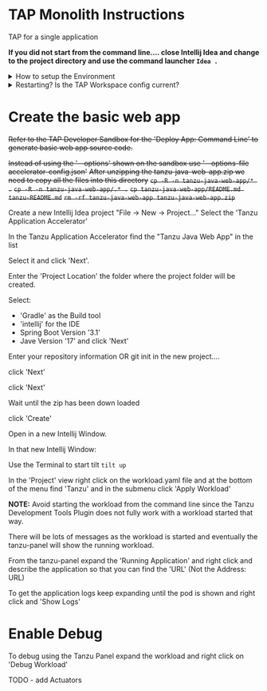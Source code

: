 # TAP Monolith Instructions

TAP for a single application

**If you did not start from the command line.... close Intellij Idea and
change to the project directory and use the command launcher `Idea .`**

<details close>
<summary>How to setup the Environment</summary>

## Setup

### Install the following:

- kubectl

    - try `kubectl version`
    - if command is not found then install from https://kubernetes.io/docs/tasks/tools/#kubectl
    - try `kubectl version` and if not the correct version then might need to also
      ```
      brew list kubectl  # copy the first line from the output
      ln -s -F /opt/homebrew/Cellar/kubernetes-cli/1.29.0/bin/kubectl `which kubectl`
      ```
- tanzu-cli

  - try `tanzu version`
  - if command is not found then
    
    - install the cli and plugins from https://docs.vmware.com/en/VMware-Tanzu-Application-Platform/1.7/tap/install-tanzu-cli.html#install-or-update-the-tanzu-cli-and-plugins-3
    - For tanzu cli plugins:
 
      `tanzu plugin group search --show-details`

      Look for 'Plugins for TAP' and get the latest version

      For example the version number is `v1.7.2` then the command is:

      `tanzu plugin install --group vmware-tap/default:v1.7.2`

      That will get all the tanzu plugins that are needed.
  - try `tanzu version`
  
- Tilt
  - try `tilt version`
  - if command is not found then

    - install tilt from https://docs.tilt.dev/install.html
  - try `tilt version`

- TAP workspace (good only for 8 hours)
    
  - get a TAP workspace using https://tanzu.academy/guides/developer-sandbox
  - follow the directions for **Kubernetes Configuration** and copy the files into the '~/.kube' directory
  - follow the directions for **Cleanup** and copy the file into the '~/.kube' directory
  - `chmod +x ~/.kube/*.sh`
  - `~/.kube/set-context.sh`

  - Install the tanzu cli plugins from https://docs.vmware.com/en/VMware-Tanzu-Application-Platform/1.5/tap/cli-plugins-apps-tutorials.html

  - follow the directions for **IDE Configuration** and copy the file into the 'kube' directory
  - Intellij plugins `Settings -> Plugins`
    - search for 'tanzu' and install 'Tanzu Developer Tools'
    - Follow the steps listed at https://docs.vmware.com/en/VMware-Tanzu-Application-Platform/1.7/tap/application-accelerator-intellij.html to install the Application Accelerator plugin~~
      - might not be obvious that you select the file and have to click apply to see the plugin in the list of installed plugins.
      - Even less obvious is that you need copy the link to the 'Tanzu Developer Portal' from either page 1 or 2 of the Tap Sanbox left hand instructions.
      - Configuration `Settings -> Tanzu Application Accelerator` and paste in that URL.

</details>

<details close>
<summary> Restarting? Is the TAP Workspace config current?</summary>
- follow the directions from the TAP workspace for **Kubernetes Configuration** and copy the files into the '~/.kube' directory
- `chmod +x ~/.kube/*.sh`
- `~/.kube/set-context.sh`
- Copy the link to the 'Tanzu Developer Portal' from either page 1 or 2 of the Tap Workspace left hand instructions.
  
  Configuration `Settings -> Tanzu Application Accelerator` and paste in that URL.
</details>

# Create the basic web app
~~Refer to the TAP Developer Sandbox for the 'Deploy App: Command Line' to generate basic web app source code.~~

~~Instead of using the '--options' shown on the sandbox use '--options-file accelerator-config.json'~~
~~After unzipping the tanzu-java-web-app.zip we need to copy all the files into this directory~~
~~`cp -R -n tanzu-java-web-app/* .`~~
~~`cp -R -n tanzu-java-web-app/.* .`~~
~~`cp tanzu-java-web-app/README.md tanzu-README.md`~~
~~`rm -rf tanzu-java-web-app tanzu-java-web-app.zip`~~

Create a new Intellij Idea project "File -> New -> Project..." Select the 'Tanzu Application Accelerator'

In the Tanzu Application Accelerator find the "Tanzu Java Web App" in the list

Select it and click 'Next'.

Enter the 'Project Location' the folder where the project folder will be created.

Select:
- 'Gradle' as the Build tool
- 'intellij' for the IDE
- Spring Boot Version '3.1'
- Jave Version '17'
and click 'Next'

Enter your repository information OR git init in the new project....

click 'Next'

click 'Next'

Wait until the zip has been down loaded

click 'Create'

Open in a new Intellij Window.

In that new Intellij Window:

Use the Terminal to start tilt `tilt up`

In the 'Project' view right click on the workload.yaml file and at the bottom of the menu
find 'Tanzu' and in the submenu click 'Apply Workload'

**NOTE:** Avoid starting the workload from the command line since the Tanzu Development Tools Plugin does not fully
work with a workload started that way.

There will be lots of messages as the workload is started and eventually
the tanzu-panel will show the running workload.

From the tanzu-panel expand the 'Running Application' and right click and describe the application
so that you can find the 'URL' (Not the Address: URL)

To get the application logs keep expanding until the pod is shown and right click and 'Show Logs'

# Enable Debug
To debug using the Tanzu Panel expand the workload and right click on 'Debug Workload'

TODO - add Actuators